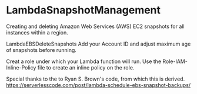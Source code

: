 # LambdaSnapshotManagement
Creating and deleting Amazon Web Services (AWS) EC2 snapshots for all instances within a region.

LambdaEBSDeleteSnapshots
Add your Account ID and adjust maximum age of snapshots before running.

Creat a role under which your Lambda function will run.  Use the Role-IAM-Inline-Policy file to create an inline policy on the role.

Special thanks to the to Ryan S. Brown's code, from which this is derived.
https://serverlesscode.com/post/lambda-schedule-ebs-snapshot-backups/
